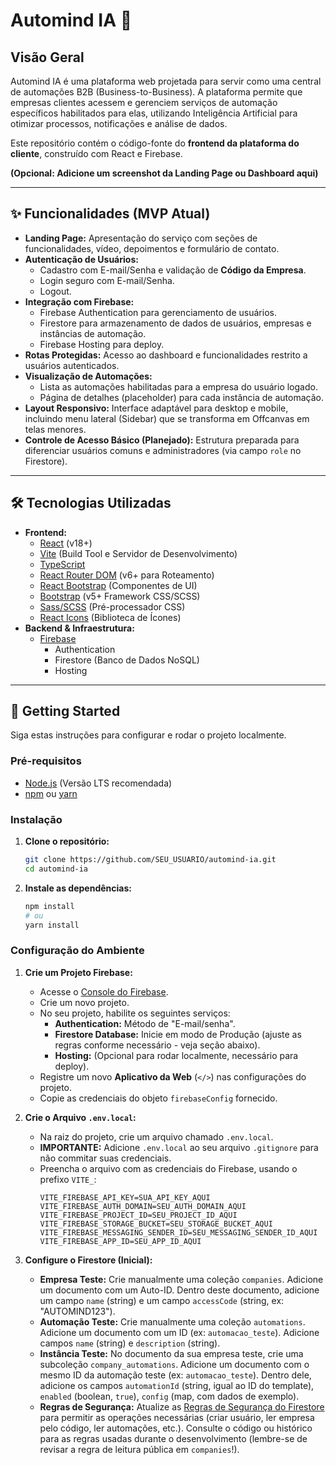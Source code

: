 # Automind IA 🚀

## Visão Geral

Automind IA é uma plataforma web projetada para servir como uma central de automações B2B (Business-to-Business). A plataforma permite que empresas clientes acessem e gerenciem serviços de automação específicos habilitados para elas, utilizando Inteligência Artificial para otimizar processos, notificações e análise de dados.

Este repositório contém o código-fonte do **frontend da plataforma do cliente**, construído com React e Firebase.

**(Opcional: Adicione um screenshot da Landing Page ou Dashboard aqui)**
<!-- ![Automind IA Screenshot](link/para/seu/screenshot.png) -->

---

## ✨ Funcionalidades (MVP Atual)

*   **Landing Page:** Apresentação do serviço com seções de funcionalidades, vídeo, depoimentos e formulário de contato.
*   **Autenticação de Usuários:**
    *   Cadastro com E-mail/Senha e validação de **Código da Empresa**.
    *   Login seguro com E-mail/Senha.
    *   Logout.
*   **Integração com Firebase:**
    *   Firebase Authentication para gerenciamento de usuários.
    *   Firestore para armazenamento de dados de usuários, empresas e instâncias de automação.
    *   Firebase Hosting para deploy.
*   **Rotas Protegidas:** Acesso ao dashboard e funcionalidades restrito a usuários autenticados.
*   **Visualização de Automações:**
    *   Lista as automações habilitadas para a empresa do usuário logado.
    *   Página de detalhes (placeholder) para cada instância de automação.
*   **Layout Responsivo:** Interface adaptável para desktop e mobile, incluindo menu lateral (Sidebar) que se transforma em Offcanvas em telas menores.
*   **Controle de Acesso Básico (Planejado):** Estrutura preparada para diferenciar usuários comuns e administradores (via campo `role` no Firestore).

---

## 🛠️ Tecnologias Utilizadas

*   **Frontend:**
    *   [React](https://reactjs.org/) (v18+)
    *   [Vite](https://vitejs.dev/) (Build Tool e Servidor de Desenvolvimento)
    *   [TypeScript](https://www.typescriptlang.org/)
    *   [React Router DOM](https://reactrouter.com/) (v6+ para Roteamento)
    *   [React Bootstrap](https://react-bootstrap.github.io/) (Componentes de UI)
    *   [Bootstrap](https://getbootstrap.com/) (v5+ Framework CSS/SCSS)
    *   [Sass/SCSS](https://sass-lang.com/) (Pré-processador CSS)
    *   [React Icons](https://react-icons.github.io/react-icons/) (Biblioteca de Ícones)
*   **Backend & Infraestrutura:**
    *   [Firebase](https://firebase.google.com/)
        *   Authentication
        *   Firestore (Banco de Dados NoSQL)
        *   Hosting

---

## 🚀 Getting Started

Siga estas instruções para configurar e rodar o projeto localmente.

### Pré-requisitos

*   [Node.js](https://nodejs.org/) (Versão LTS recomendada)
*   [npm](https://www.npmjs.com/) ou [yarn](https://yarnpkg.com/)

### Instalação

1.  **Clone o repositório:**
    ```bash
    git clone https://github.com/SEU_USUARIO/automind-ia.git
    cd automind-ia
    ```
2.  **Instale as dependências:**
    ```bash
    npm install
    # ou
    yarn install
    ```

### Configuração do Ambiente

1.  **Crie um Projeto Firebase:**
    *   Acesse o [Console do Firebase](https://console.firebase.google.com/).
    *   Crie um novo projeto.
    *   No seu projeto, habilite os seguintes serviços:
        *   **Authentication:** Método de "E-mail/senha".
        *   **Firestore Database:** Inicie em modo de Produção (ajuste as regras conforme necessário - veja seção abaixo).
        *   **Hosting:** (Opcional para rodar localmente, necessário para deploy).
    *   Registre um novo **Aplicativo da Web** (`</>`) nas configurações do projeto.
    *   Copie as credenciais do objeto `firebaseConfig` fornecido.

2.  **Crie o Arquivo `.env.local`:**
    *   Na raiz do projeto, crie um arquivo chamado `.env.local`.
    *   **IMPORTANTE:** Adicione `.env.local` ao seu arquivo `.gitignore` para não commitar suas credenciais.
    *   Preencha o arquivo com as credenciais do Firebase, usando o prefixo `VITE_`:
        ```dotenv
        VITE_FIREBASE_API_KEY=SUA_API_KEY_AQUI
        VITE_FIREBASE_AUTH_DOMAIN=SEU_AUTH_DOMAIN_AQUI
        VITE_FIREBASE_PROJECT_ID=SEU_PROJECT_ID_AQUI
        VITE_FIREBASE_STORAGE_BUCKET=SEU_STORAGE_BUCKET_AQUI
        VITE_FIREBASE_MESSAGING_SENDER_ID=SEU_MESSAGING_SENDER_ID_AQUI
        VITE_FIREBASE_APP_ID=SEU_APP_ID_AQUI
        ```

3.  **Configure o Firestore (Inicial):**
    *   **Empresa Teste:** Crie manualmente uma coleção `companies`. Adicione um documento com um Auto-ID. Dentro deste documento, adicione um campo `name` (string) e um campo `accessCode` (string, ex: "AUTOMIND123").
    *   **Automação Teste:** Crie manualmente uma coleção `automations`. Adicione um documento com um ID (ex: `automacao_teste`). Adicione campos `name` (string) e `description` (string).
    *   **Instância Teste:** No documento da sua empresa teste, crie uma subcoleção `company_automations`. Adicione um documento com o mesmo ID da automação teste (ex: `automacao_teste`). Dentro dele, adicione os campos `automationId` (string, igual ao ID do template), `enabled` (boolean, `true`), `config` (map, com dados de exemplo).
    *   **Regras de Segurança:** Atualize as [Regras de Segurança do Firestore](https://console.firebase.google.com/project/_/firestore/rules) para permitir as operações necessárias (criar usuário, ler empresa pelo código, ler automações, etc.). Consulte o código ou histórico para as regras usadas durante o desenvolvimento (lembre-se de revisar a regra de leitura pública em `companies`!).
